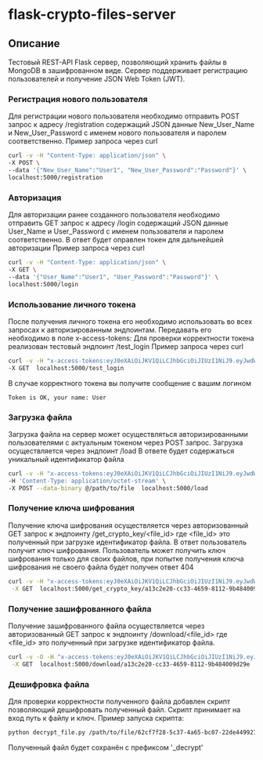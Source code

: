 # flask-crypto-files-server
## Описание
Тестовый REST-API Flask сервер, позволяющий хранить файлы в MongoDB
в зашифрованном виде. Сервер поддерживает регистрацию пользователей и получение
JSON Web Token (JWT).

### Регистрация нового пользователя
Для регистрации нового пользователя необходимо отправить POST запрос к адресу
/registration содержащий JSON данные New_User_Name и New_User_Password
с именем нового пользователя и паролем соответственно.
Пример запроса через curl
```bash
curl -v -H "Content-Type: application/json" \
-X POST \
--data '{"New_User_Name":"User1", "New_User_Password":"Password"}' \
localhost:5000/registration
```

### Авторизация
Для авторизации ранее созданного пользователя необходимо отправить GET запрос
к адресу /login содержащий JSON данные User_Name и User_Password 
с именем пользователя и паролем соответственно. 
В ответ будет оправлен токен для дальнейшей авторизации
Пример запроса через curl
```bash
curl -v -H "Content-Type: application/json" \
-X GET \
--data '{"User_Name":"User1", "User_Password":"Password"}' \
localhost:5000/login
```

### Использование личного токена
После получения личного токена его необходимо использовать во всех запросах
к авторизированным эндпоинтам. Передавать его необходимо в поле
x-access-tokens:
Для проверки корректности токена реализован тестовый эндпоинт /test_login
Пример запроса через curl
```bash
curl -v -H "x-access-tokens:eyJ0eXAiOiJKV1QiLCJhbGciOiJIUzI1NiJ9.eyJwdWJsaWNfaWQiOiI1NDRjMzBhYy03N2ExLTQ4MmEtYmM2Yi1mZjg1NWMyZjAyZDMiLCJleHAiOjE2MzEzNjQ4MzJ9.GkFnT7fnkVg51DtkEhdyf8n0CFSTy_UN0mCyJxjd8HA" \
-X GET  localhost:5000/test_login
```
В случае корректного токена вы получите сообщение с вашим логином
```
Token is OK, your name: User
```

### Загрузка файла
Загрузка файла на сервер может осуществляться авторизированными пользователями
с актуальным токеном через POST запрос.
Загрузка осуществляется через эндпоинт /load
В ответе будет содержаться уникальный идентификатор файла

```bash
curl -v -H "x-access-tokens:eyJ0eXAiOiJKV1QiLCJhbGciOiJIUzI1NiJ9.eyJwdWJsaWNfaWQiOiI1NDRjMzBhYy03N2ExLTQ4MmEtYmM2Yi1mZjg1NWMyZjAyZDMiLCJleHAiOjE2MzE0MTA3NzF9.o9lBJrjegl534kXse1jtFL6i3Ha-jlR66e-_JrwfLSA" \
-H 'Content-Type: application/octet-stream' \
-X POST --data-binary @/path/to/file  localhost:5000/load
```

### Получение ключа шифрования
Получение ключа шифрования осуществляется через авторизованный GET запрос
к эндпоинту /get_crypto_key/<file_id> где <file_id> это полученный при
загрузке идентификатор файла. В ответ пользователь получит ключ шифрования.
Пользователь может получить ключ шифрования только для своих файлов,
при попытке получения ключа шифрования не своего файла будет получен ответ 404

```bash
curl -v -H "x-access-tokens:eyJ0eXAiOiJKV1QiLCJhbGciOiJIUzI1NiJ9.eyJwdWJsaWNfaWQiOiI1NDRjMzBhYy03N2ExLTQ4MmEtYmM2Yi1mZjg1NWMyZjAyZDMiLCJleHAiOjE2MzE0MTA3NzF9.o9lBJrjegl534kXse1jtFL6i3Ha-jlR66e-_JrwfLSA" \
 -X GET  localhost:5000/get_crypto_key/a13c2e20-cc33-4659-8112-9b484009d29e 
```
### Получение зашифрованного файла
Получение зашифрованного файла осуществляется через авторизованный GET запрос
к эндпоинту /download/<file_id> где <file_id> это полученный при
загрузке идентификатор файла.
```bash
curl -v -O -H "x-access-tokens:eyJ0eXAiOiJKV1QiLCJhbGciOiJIUzI1NiJ9.eyJwdWJsaWNfaWQiOiI1NDRjMzBhYy03N2ExLTQ4MmEtYmM2Yi1mZjg1NWMyZjAyZDMiLCJleHAiOjE2MzE0MTA3NzF9.o9lBJrjegl534kXse1jtFL6i3Ha-jlR66e-_JrwfLSA" \
 -X GET  localhost:5000/download/a13c2e20-cc33-4659-8112-9b484009d29e
```

### Дешифровка файла
Для проверки корректности полученного файла добавлен скрипт позволяющий 
дешифровать полученный файл. Скрипт принимает на вход путь к файлу и ключ.
Пример запуска скрипта:
```bash
python decrypt_file.py /path/to/file/62cf7f28-5c37-4a65-bc07-22de44992788 BRarbG31euS3kRtQ7Cs6Wu-QUWmpvR0kXXylLNTaCoM=
```
Полученный файл будет сохранён с префиксом '_decrypt'